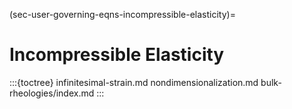 (sec-user-governing-eqns-incompressible-elasticity)=
# Incompressible Elasticity

:::{toctree}
infinitesimal-strain.md
nondimensionalization.md
bulk-rheologies/index.md
:::
